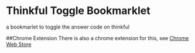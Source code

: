 Thinkful Toggle Bookmarklet
===========================

a bookmarlet to toggle the answer code on thinkful

##Chrome Extension
There is also a chrome extension for this, see [Chrome Web Store](https://chrome.google.com/webstore/detail/gobalamdnppelcejmnileonbepaedjod/)

